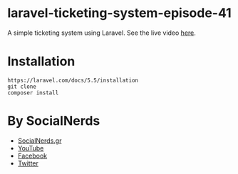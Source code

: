 # laravel-ticketing-system-episode-41
A simple ticketing system using Laravel. See the live video [here](https://youtu.be/byED_LLw4_U).

# Installation
```
https://laravel.com/docs/5.5/installation
git clone
composer install
```

# By SocialNerds
* [SocialNerds.gr](https://www.socialnerds.gr/)
* [YouTube](https://www.youtube.com/SocialNerdsGR)
* [Facebook](https://www.facebook.com/SocialNerdsGR)
* [Twitter](https://twitter.com/socialnerdsgr)

